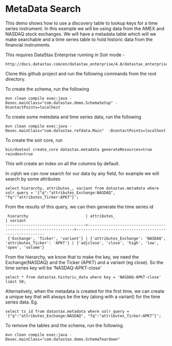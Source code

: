 MetaData Search 
========================
This demo shows how to use a discovery table to lookup keys for a time series instrument. In this example we will be using data from the AMEX and NASDAQ stock exchanges. We will have a metadata table which will we make searchable and a time series table to hold historic data from the financial instruments. 

This requires DataStax Enterprise running in Solr mode - 

    http://docs.datastax.com/en/datastax_enterprise/4.8/datastax_enterprise/startStop/refDseStartStopDse.html

Clone this github project and run the following commands from the root directory.

To create the schema, run the following

    mvn clean compile exec:java -Dexec.mainClass="com.datastax.demo.SchemaSetup" -DcontactPoints=localhost
	
To create some metedata and time series data, run the following 

    mvn clean compile exec:java -Dexec.mainClass="com.datastax.refdata.Main"  -DcontactPoints=localhost

To create the solr core, run 

    bin/dsetool create_core datastax.metadata generateResources=true reindex=true

This will create an index on all the columns by default. 

In cqlsh we can now search for our data by any field, for example we will search by some attributes

    select hierarchy, attributes_, variant from datastax.metadata where solr_query = '{"q":"attributes_Exchange:NASDAQ", "fq":"attributes_Ticker:APKT"}';
    
From the results of this query, we can then generate the time series id

```
 hierarchy                         | attributes_                                                    | variant
-----------------------------------+----------------------------------------------------------------+--------------------------------------------------------
 {'Exchange', 'Ticker', 'variant'} | {'attributes_Exchange': 'NASDAQ', 'attributes_Ticker': 'APKT'} | {'adjclose', 'close', 'high', 'low', 'open', 'volume'}
```

From the hierarchy, we know that to make the key, we need the Exchange(NASDAQ) and the Ticker (APKT) and a variant (eg close). So the time series key will be 'NASDAQ-APKT-close'

    select * from datastax.historic_data where key = 'NASDAQ-APKT-close' limit 50;
    
Alternatively, when the metadata is created for the first time, we can create a unique key that will always be the key (along with a variant) for the time series data. Eg. 

    select ts_id from datastax.metadata where solr_query = '{"q":"attributes_Exchange:NASDAQ", "fq":"attributes_Ticker:APKT"}';
    
To remove the tables and the schema, run the following.

    mvn clean compile exec:java -Dexec.mainClass="com.datastax.demo.SchemaTeardown"
